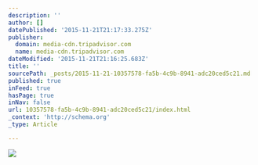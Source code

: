 ```yaml
---
description: ''
author: []
datePublished: '2015-11-21T21:17:33.275Z'
publisher:
  domain: media-cdn.tripadvisor.com
  name: media-cdn.tripadvisor.com
dateModified: '2015-11-21T21:16:25.683Z'
title: ''
sourcePath: _posts/2015-11-21-10357578-fa5b-4c9b-8941-adc20ced5c21.md
published: true
inFeed: true
hasPage: true
inNav: false
url: 10357578-fa5b-4c9b-8941-adc20ced5c21/index.html
_context: 'http://schema.org'
_type: Article

---
```

![](http://media-cdn.tripadvisor.com/media/photo-s/03/2f/01/3b/o-hanlon-s-pub.jpg)